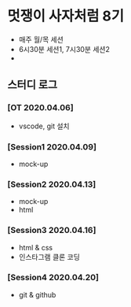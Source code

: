 # 멋쟁이 사자처럼 8기
- 매주 월/목 세션
- 6시30분 세션1, 7시30분 세션2
- 
## 스터디 로그
### [OT 2020.04.06]
- vscode, git 설치
### [Session1 2020.04.09]
- mock-up
### [Session2 2020.04.13]
- mock-up
- html
### [Session3 2020.04.16] 
- html & css
- 인스타그램 클론 코딩
### [Session4 2020.04.20] 
- git & github